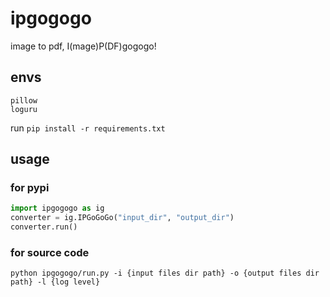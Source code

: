 # ipgogogo

image to pdf, I(mage)P(DF)gogogo!

## envs

```text
pillow
loguru
```

run `pip install -r requirements.txt`

## usage

### for pypi

```python
import ipgogogo as ig
converter = ig.IPGoGoGo("input_dir", "output_dir")
converter.run()
```

### for source code

```shell
python ipgogogo/run.py -i {input files dir path} -o {output files dir path} -l {log level}
```
